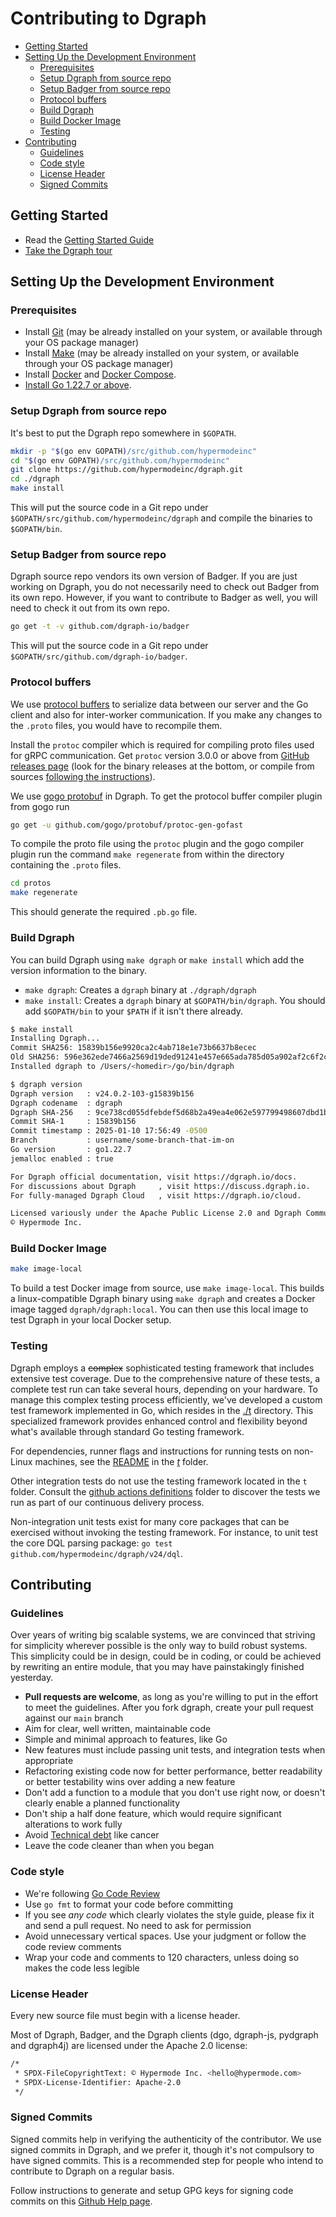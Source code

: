 # Contributing to Dgraph

- [Getting Started](#getting-started)
- [Setting Up the Development Environment](#setting-up-the-development-environment)
  - [Prerequisites](#prerequisites)
  - [Setup Dgraph from source repo](#setup-dgraph-from-source-repo)
  - [Setup Badger from source repo](#setup-badger-from-source-repo)
  - [Protocol buffers](#protocol-buffers)
  - [Build Dgraph](#build-dgraph)
  - [Build Docker Image](#build-docker-image)
  - [Testing](#testing)
- [Contributing](#contributing)
  - [Guidelines](#guidelines)
  - [Code style](#code-style)
  - [License Header](#license-header)
  - [Signed Commits](#signed-commits)

## Getting Started

- Read the [Getting Started Guide](https://dgraph.io/docs/get-started/)
- [Take the Dgraph tour](https://dgraph.io/tour/)

## Setting Up the Development Environment

### Prerequisites

- Install [Git](https://git-scm.com/) (may be already installed on your system, or available through
  your OS package manager)
- Install [Make](https://www.gnu.org/software/make/) (may be already installed on your system, or
  available through your OS package manager)
- Install [Docker](https://docs.docker.com/install/) and
  [Docker Compose](https://docs.docker.com/compose/install/).
- [Install Go 1.22.7 or above](https://golang.org/doc/install).

### Setup Dgraph from source repo

It's best to put the Dgraph repo somewhere in `$GOPATH`.

```bash
mkdir -p "$(go env GOPATH)/src/github.com/hypermodeinc"
cd "$(go env GOPATH)/src/github.com/hypermodeinc"
git clone https://github.com/hypermodeinc/dgraph.git
cd ./dgraph
make install
```

This will put the source code in a Git repo under `$GOPATH/src/github.com/hypermodeinc/dgraph` and
compile the binaries to `$GOPATH/bin`.

### Setup Badger from source repo

Dgraph source repo vendors its own version of Badger. If you are just working on Dgraph, you do not
necessarily need to check out Badger from its own repo. However, if you want to contribute to Badger
as well, you will need to check it out from its own repo.

```bash
go get -t -v github.com/dgraph-io/badger
```

This will put the source code in a Git repo under `$GOPATH/src/github.com/dgraph-io/badger`.

### Protocol buffers

We use [protocol buffers](https://developers.google.com/protocol-buffers/) to serialize data between
our server and the Go client and also for inter-worker communication. If you make any changes to the
`.proto` files, you would have to recompile them.

Install the `protoc` compiler which is required for compiling proto files used for gRPC
communication. Get `protoc` version 3.0.0 or above from
[GitHub releases page](https://github.com/google/protobuf/releases/latest) (look for the binary
releases at the bottom, or compile from sources
[following the instructions](https://github.com/google/protobuf/tree/main/src)).

We use [gogo protobuf](https://github.com/gogo/protobuf) in Dgraph. To get the protocol buffer
compiler plugin from gogo run

```bash
go get -u github.com/gogo/protobuf/protoc-gen-gofast
```

To compile the proto file using the `protoc` plugin and the gogo compiler plugin run the command
`make regenerate` from within the directory containing the `.proto` files.

```bash
cd protos
make regenerate
```

This should generate the required `.pb.go` file.

### Build Dgraph

You can build Dgraph using `make dgraph` or `make install` which add the version information to the
binary.

- `make dgraph`: Creates a `dgraph` binary at `./dgraph/dgraph`
- `make install`: Creates a `dgraph` binary at `$GOPATH/bin/dgraph`. You should add `$GOPATH/bin` to
  your `$PATH` if it isn't there already.

```sh
$ make install
Installing Dgraph...
Commit SHA256: 15839b156e9920ca2c4ab718e1e73b6637b8ecec
Old SHA256: 596e362ede7466a2569d19ded91241e457e665ada785d05a902af2c6f2cea508
Installed dgraph to /Users/<homedir>/go/bin/dgraph

$ dgraph version
Dgraph version   : v24.0.2-103-g15839b156
Dgraph codename  : dgraph
Dgraph SHA-256   : 9ce738cd055dfebdef5d68b2a49ea4e062e597799498607dbd1bb618d48861a6
Commit SHA-1     : 15839b156
Commit timestamp : 2025-01-10 17:56:49 -0500
Branch           : username/some-branch-that-im-on
Go version       : go1.22.7
jemalloc enabled : true

For Dgraph official documentation, visit https://dgraph.io/docs.
For discussions about Dgraph     , visit https://discuss.dgraph.io.
For fully-managed Dgraph Cloud   , visit https://dgraph.io/cloud.

Licensed variously under the Apache Public License 2.0 and Dgraph Community License.
© Hypermode Inc.
```

### Build Docker Image

```sh
make image-local
```

To build a test Docker image from source, use `make image-local`. This builds a linux-compatible
Dgraph binary using `make dgraph` and creates a Docker image tagged `dgraph/dgraph:local`. You can
then use this local image to test Dgraph in your local Docker setup.

### Testing

Dgraph employs a ~~complex~~ sophisticated testing framework that includes extensive test coverage.
Due to the comprehensive nature of these tests, a complete test run can take several hours,
depending on your hardware. To manage this complex testing process efficiently, we've developed a
custom test framework implemented in Go, which resides in the [./t](/t) directory. This specialized
framework provides enhanced control and flexibility beyond what's available through standard Go
testing framework.

For dependencies, runner flags and instructions for running tests on non-Linux machines, see the
[README](t/README.md) in the [_t_](t) folder.

Other integration tests do not use the testing framework located in the `t` folder. Consult the
[github actions definitions](.github) folder to discover the tests we run as part of our continuous
delivery process.

Non-integration unit tests exist for many core packages that can be exercised without invoking the
testing framework. For instance, to unit test the core DQL parsing package:
`go test github.com/hypermodeinc/dgraph/v24/dql`.

## Contributing

### Guidelines

Over years of writing big scalable systems, we are convinced that striving for simplicity wherever
possible is the only way to build robust systems. This simplicity could be in design, could be in
coding, or could be achieved by rewriting an entire module, that you may have painstakingly finished
yesterday.

- **Pull requests are welcome**, as long as you're willing to put in the effort to meet the
  guidelines. After you fork dgraph, create your pull request against our `main` branch
- Aim for clear, well written, maintainable code
- Simple and minimal approach to features, like Go
- New features must include passing unit tests, and integration tests when appropriate
- Refactoring existing code now for better performance, better readability or better testability
  wins over adding a new feature
- Don't add a function to a module that you don't use right now, or doesn't clearly enable a planned
  functionality
- Don't ship a half done feature, which would require significant alterations to work fully
- Avoid [Technical debt](https://en.wikipedia.org/wiki/Technical_debt) like cancer
- Leave the code cleaner than when you began

### Code style

- We're following [Go Code Review](https://github.com/golang/go/wiki/CodeReviewComments)
- Use `go fmt` to format your code before committing
- If you see _any code_ which clearly violates the style guide, please fix it and send a pull
  request. No need to ask for permission
- Avoid unnecessary vertical spaces. Use your judgment or follow the code review comments
- Wrap your code and comments to 120 characters, unless doing so makes the code less legible

### License Header

Every new source file must begin with a license header.

Most of Dgraph, Badger, and the Dgraph clients (dgo, dgraph-js, pydgraph and dgraph4j) are licensed
under the Apache 2.0 license:

```sh
/*
 * SPDX-FileCopyrightText: © Hypermode Inc. <hello@hypermode.com>
 * SPDX-License-Identifier: Apache-2.0
 */
```

### Signed Commits

Signed commits help in verifying the authenticity of the contributor. We use signed commits in
Dgraph, and we prefer it, though it's not compulsory to have signed commits. This is a recommended
step for people who intend to contribute to Dgraph on a regular basis.

Follow instructions to generate and setup GPG keys for signing code commits on this
[Github Help page](https://help.github.com/articles/signing-commits-with-gpg/).
